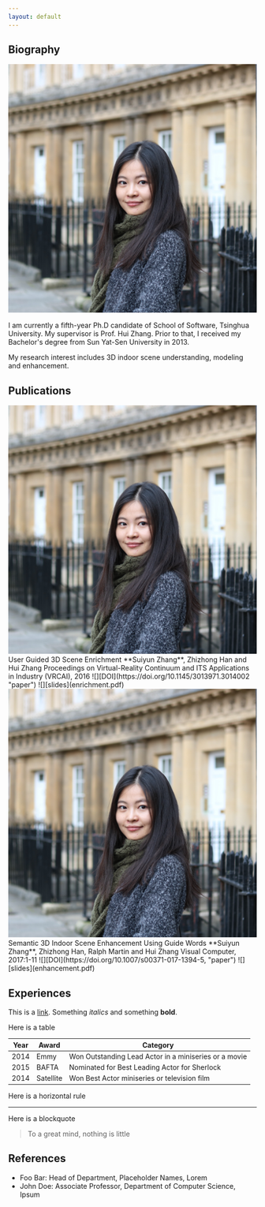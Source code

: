 ```yaml
---
layout: default
---
```


## Biography

<img class="profile-picture" src="suiyun.jpg">

I am currently a fifth-year Ph.D candidate of School of Software, Tsinghua University. My supervisor is Prof. Hui Zhang. Prior to that, I received my Bachelor's degree from Sun Yat-Sen University in 2013.

My research interest includes 3D indoor scene understanding, modeling and enhancement.

## Publications

<img class="project-picture" src="suiyun.jpg">
User Guided 3D Scene Enrichment  
**Suiyun Zhang**, Zhizhong Han and Hui Zhang  
Proceedings on Virtual-Reality Continuum and ITS Applications in Industry (VRCAI), 2016  
![][DOI](https://doi.org/10.1145/3013971.3014002 "paper") ![][slides](enrichment.pdf)

<img class="project-picture" src="suiyun.jpg">
Semantic 3D Indoor Scene Enhancement Using Guide Words
**Suiyun Zhang**, Zhizhong Han, Ralph Martin and Hui Zhang 
Visual Computer, 2017:1-11
![][DOI](https://doi.org/10.1007/s00371-017-1394-5, "paper") ![][slides](enhancement.pdf)


## Experiences

This is a [link](http://google.com). Something *italics* and something **bold**.

Here is a table

Year | Award | Category
-----|-------|--------
2014 | Emmy  | Won Outstanding Lead Actor in a miniseries or a movie
2015 | BAFTA | Nominated for Best Leading Actor for Sherlock
2014 | Satellite | Won Best Actor miniseries or television film

Here is a horizontal rule

---

Here is a blockquote

> To a great mind, nothing is little

## References

* Foo Bar: Head of Department, Placeholder Names, Lorem
* John Doe: Associate Professor, Department of Computer Science, Ipsum
